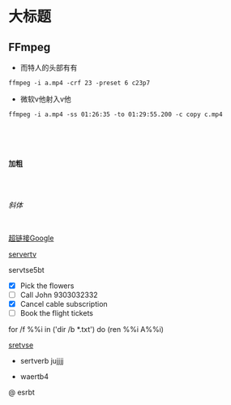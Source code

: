 # 大标题

## FFmpeg  

* 而特人的头部有有
```
ffmpeg -i a.mp4 -crf 23 -preset 6 c23p7
```



* 微软v他射入v他
```
ffmpeg -i a.mp4 -ss 01:26:35 -to 01:29:55.200 -c copy c.mp4
```
<br/>
<br/>
<br/>

__加粗__

<br/>
<br/>

_斜体_

<br/>


[超链接Google](https://www.google.com/)


[servertv](https://www.google.com/)



servtse5bt
- [x] Pick the flowers
- [ ] Call John 9303032332
- [x] Cancel cable subscription
- [ ] Book the flight tickets 

for /f %%i in ('dir /b *.txt') do (ren %%i A%%i)

[sretvse](https://www.zhihu.com/question/28534197)
- sertverb
jujjjj
* waertb4

@ esrbt



   













